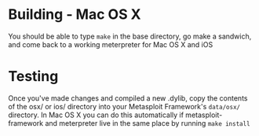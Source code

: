 Building - Mac OS X
=====================

You should be able to type `make` in the base directory, go make a
sandwich, and come back to a working meterpreter for Mac OS X and iOS


Testing
=======

Once you've made changes and compiled a new .dylib, copy the
contents of the osx/ or ios/ directory into your Metasploit Framework's
`data/osx/` directory. In Mac OS X you can do this automatically if
metasploit-framework and meterpreter live in the same place by running
`make install`

